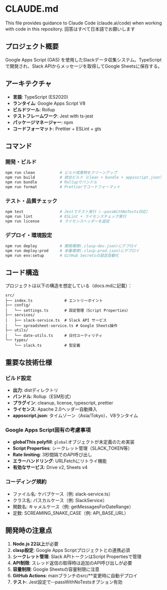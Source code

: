 <!--
Copyright 2023 Google LLC

Licensed under the Apache License, Version 2.0 (the "License");
you may not use this file except in compliance with the License.
You may obtain a copy of the License at

      http://www.apache.org/licenses/LICENSE-2.0

Unless required by applicable law or agreed to in writing, software
distributed under the License is distributed on an "AS IS" BASIS,
WITHOUT WARRANTIES OR CONDITIONS OF ANY KIND, either express or implied.
See the License for the specific language governing permissions and
limitations under the License.
-->

# CLAUDE.md

This file provides guidance to Claude Code (claude.ai/code) when working with code in this repository.
回答はすべて日本語でお願いします

## プロジェクト概要

Google Apps Script (GAS) を使用したSlackデータ収集システム。TypeScriptで開発され、Slack APIからメッセージを取得してGoogle Sheetsに保存する。

## アーキテクチャ

- **言語**: TypeScript (ES2020)
- **ランタイム**: Google Apps Script V8
- **ビルドツール**: Rollup
- **テストフレームワーク**: Jest with ts-jest
- **パッケージマネージャー**: npm
- **コードフォーマット**: Prettier + ESLint + gts

## コマンド

### 開発・ビルド

```bash
npm run clean           # ビルド成果物をクリーンアップ
npm run build           # 統合ビルド（clean + bundle + appsscript.json）
npm run bundle          # Rollupでバンドル
npm run format          # Prettierでコードフォーマット
```

### テスト・品質チェック

```bash
npm test                # Jestでテスト実行（--passWithNoTests対応）
npm run lint            # ESLint + ライセンスチェック実行
npm run license         # ライセンスヘッダーを追加
```

### デプロイ・環境設定

```bash
npm run deploy          # 開発環境(.clasp-dev.json)にデプロイ
npm run deploy:prod     # 本番環境(.clasp-prod.json)にデプロイ
npm run env:setup       # GitHub Secretsの設定自動化
```

## コード構造

プロジェクトは以下の構造を想定している（docs.mdに記載）：

```
src/
├── index.ts              # エントリーポイント
├── config/
│   └── settings.ts       # 設定管理（Script Properties）
├── services/
│   ├── slack-service.ts  # Slack API サービス
│   └── spreadsheet-service.ts # Google Sheets操作
├── utils/
│   └── date-utils.ts     # 日付ユーティリティ
└── types/
    └── slack.ts          # 型定義
```

## 重要な技術仕様

### ビルド設定

- **出力**: distディレクトリ
- **バンドル**: Rollup（ESM形式）
- **プラグイン**: cleanup, license, typescript, prettier
- **ライセンス**: Apache 2.0ヘッダー自動挿入
- **appsscript.json**: タイムゾーン（Asia/Tokyo）、V8ランタイム

### Google Apps Script固有の考慮事項

- **globalThis polyfill**: `global`オブジェクトが未定義のため実装
- **Script Properties**: シークレット管理（SLACK_TOKEN等）
- **Rate limiting**: 3秒間隔でのAPI呼び出し
- **エラーハンドリング**: URLFetchにリトライ機能
- **有効なサービス**: Drive v2, Sheets v4

### コーディング規約

- ファイル名: ケバブケース（例: slack-service.ts）
- クラス名: パスカルケース（例: SlackService）
- 関数名: キャメルケース（例: getMessagesForDateRange）
- 定数: SCREAMING_SNAKE_CASE（例: API_BASE_URL）

## 開発時の注意点

1. **Node.js 22以上**が必要
2. **clasp設定**: Google Apps Scriptプロジェクトとの連携必須
3. **シークレット管理**: Slack APIトークンはScript Propertiesで管理
4. **API制限**: スレッド返信の取得時は追加のAPI呼び出しが必要
5. **容量制限**: Google Sheetsの容量制限に注意
6. **GitHub Actions**: mainブランチのsrc/\*\*変更時に自動デプロイ
7. **テスト**: Jest設定で--passWithNoTestsオプション有効
